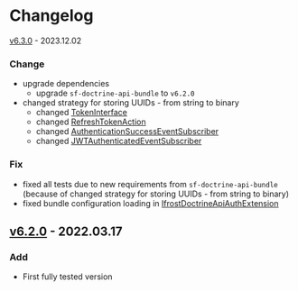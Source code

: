 # Changelog
[v6.3.0] - 2023.12.02
### Change
- upgrade dependencies
  - upgrade `sf-doctrine-api-bundle` to `v6.2.0`
- changed strategy for storing UUIDs - from string to binary
  - changed [TokenInterface](src/Entity/TokenInterface.php)
  - changed [RefreshTokenAction](src/Action/RefreshTokenAction.php)
  - changed [AuthenticationSuccessEventSubscriber](src/EventSubscriber/AuthenticationSuccessEventSubscriber.php)
  - changed [JWTAuthenticatedEventSubscriber](src/EventSubscriber/JWTAuthenticatedEventSubscriber.php)

### Fix
- fixed all tests due to new requirements from `sf-doctrine-api-bundle` (because of changed strategy for storing UUIDs - from string to binary)
- fixed bundle configuration loading in [IfrostDoctrineApiAuthExtension](src/DependencyInjection/IfrostDoctrineApiAuthExtension.php)

## [v6.2.0] - 2022.03.17
### Add
- First fully tested version

[v6.3.0]: https://github.com/grzegorz-jamroz/sf-doctrine-api-auth-bundle/releases/tag/v6.3.0]
[v6.2.0]: https://github.com/grzegorz-jamroz/sf-doctrine-api-auth-bundle/releases/tag/v6.2.0]
